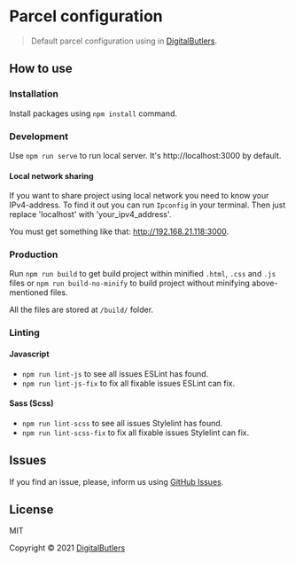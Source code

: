# Parcel configuration
> Default parcel configuration using in [DigitalButlers](https://digitalbutlers.me/).

## How to use

### Installation
Install packages using `npm install` command.

### Development
Use `npm run serve` to run local server. It's http://localhost:3000 by default.

#### Local network sharing
If you want to share project using local network you need to know your IPv4-address.
To find it out you can run `Ipconfig` in your terminal.
Then just replace 'localhost' with 'your_ipv4_address'.

You must get something like that: http://192.168.21.118:3000.

### Production
Run `npm run build` to get build project within minified `.html`, `.css` and `.js` files or
`npm run build-no-minify` to build project without minifying above-mentioned files.

All the files are stored at `/build/` folder.

### Linting

#### Javascript
- `npm run lint-js` to see all issues ESLint has found.
- `npm run lint-js-fix` to fix all fixable issues ESLint can fix.

#### Sass (Scss)
- `npm run lint-scss` to see all issues Stylelint has found.
- `npm run lint-scss-fix` to fix all fixable issues Stylelint can fix.

## Issues
If you find an issue, please, inform us using [GitHub Issues](https://github.com/digitalbutlers/default-parcel/issues).

## License
MIT

Copyright © 2021 [DigitalButlers](https://digitalbutlers.me/)
